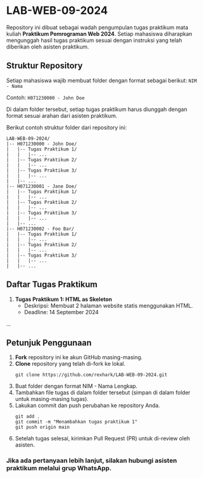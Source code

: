 # LAB-WEB-09-2024

Repository ini dibuat sebagai wadah pengumpulan tugas praktikum mata kuliah **Praktikum Pemrograman Web 2024**. Setiap mahasiswa diharapkan mengunggah hasil tugas praktikum sesuai dengan instruksi yang telah diberikan oleh asisten praktikum.

## Struktur Repository

Setiap mahasiswa wajib membuat folder dengan format sebagai berikut:
`NIM - Nama`

Contoh: `H071230000 - John Doe`

Di dalam folder tersebut, setiap tugas praktikum harus diunggah dengan format sesuai arahan dari asisten praktikum.

Berikut contoh struktur folder dari repository ini:
```
LAB-WEB-09-2024/
|-- H071230000 - John Doe/
|   |-- Tugas Praktikum 1/
|   |   |-- ...
|   |-- Tugas Praktikum 2/
|   |   |-- ...
|   |-- Tugas Praktikum 3/
|   |   |-- ...
|   |-- ...
|-- H071230001 - Jane Doe/
|   |-- Tugas Praktikum 1/
|   |   |-- ...
|   |-- Tugas Praktikum 2/
|   |   |-- ...
|   |-- Tugas Praktikum 3/
|   |   |-- ...
|   |-- ...
|-- H071230002 - Foo Bar/
|   |-- Tugas Praktikum 1/
|   |   |-- ...
|   |-- Tugas Praktikum 2/
|   |   |-- ...
|   |-- Tugas Praktikum 3/
|   |   |-- ...
|   |-- ...
```

## Daftar Tugas Praktikum

1. **Tugas Praktikum 1: HTML as Skeleton**
   - Deskripsi: Membuat 2 halaman website statis menggunakan HTML.
   - Deadline: 14 September 2024

...

## Petunjuk Penggunaan

1. **Fork** repository ini ke akun GitHub masing-masing.
2. **Clone** repository yang telah di-fork ke lokal.
   ```
   git clone https://github.com/rexhark/LAB-WEB-09-2024.git
   ```
3. Buat folder dengan format NIM - Nama Lengkap.
4. Tambahkan file tugas di dalam folder tersebut (simpan di dalam folder untuk masing-masing tugas).
5. Lakukan commit dan push perubahan ke repository Anda.
   ```
   git add .
   git commit -m "Menambahkan tugas praktikum 1"
   git push origin main
   ```
7. Setelah tugas selesai, kirimkan Pull Request (PR) untuk di-review oleh asisten.

### Jika ada pertanyaan lebih lanjut, silakan hubungi asisten praktikum melalui grup WhatsApp.
